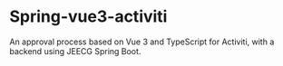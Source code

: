 # Spring-vue3-activiti
An approval process based on Vue 3 and TypeScript for Activiti, with a backend using JEECG Spring Boot.
